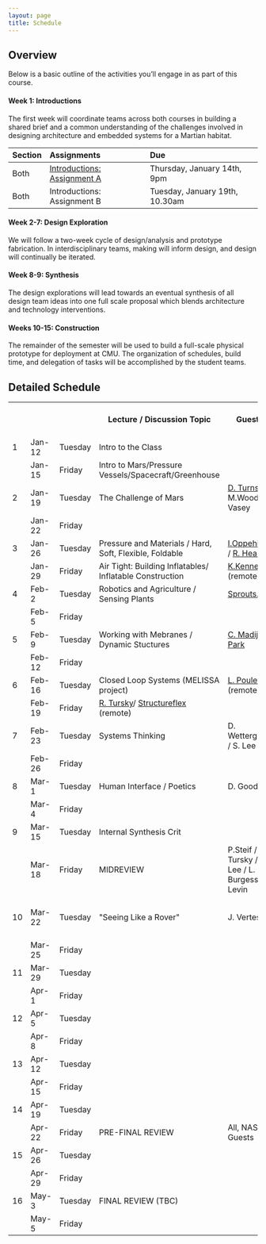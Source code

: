 ```yaml
---
layout: page
title: Schedule
---
```


## Overview

Below is a basic outline of the activities you’ll engage in as part of this course. 

#### Week 1: Introductions

The first week will coordinate teams across both courses in building a shared brief and a common understanding of the challenges involved in designing architecture and embedded systems for a Martian habitat. 

Section | Assignments  | Due
:------------- | :------------- | :-------------
Both  | [Introductions: Assignment A](/assignments/introduction-a) | Thursday, January 14th, 9pm
Both  | Introductions: Assignment B | Tuesday, January 19th, 10.30am


#### Week 2-7: Design Exploration

We will follow a two-week cycle of design/analysis and prototype fabrication. In interdisciplinary teams, making will inform design, and design will continually be iterated. 

 
#### Week 8-9: Synthesis

The design explorations will lead towards an eventual synthesis of all design team ideas into one full scale proposal which blends architecture and technology interventions. 

#### Weeks 10-15: Construction

The remainder of the semester will be used to build a full-scale physical prototype for deployment at CMU.  The organization of schedules, build time, and delegation of tasks will be accomplished by the student teams.

## Detailed Schedule

<table>
  <tr>
    <th></th>
    <th></th>
    <th></th>
    <th>Lecture / Discussion Topic</th>
    <th>Guest(s)</th>
    <th>Collaborative</th>
    <th>Responsive Mobile Environments</th>
    <th>Building an Atmosphere</th>
  </tr>
  <tr>
    <td>1</td>
    <td>Jan-12</td>
    <td>Tuesday</td>
    <td>Intro to the Class</td>
    <td></td>
    <td>Problem Raising</td>
    <td></td>
    <td></td>
  </tr>
  <tr>
    <td></td>
    <td>Jan-15</td>
    <td>Friday</td>
    <td>Intro to Mars/Pressure Vessels/Spacecraft/Greenhouse</td>
    <td></td>
    <td>Assumptions/Challenges</td>
    <td>Intro assignment</td>
    <td>Intro assignment</td>
  </tr>
  <tr>
    <td>2</td>
    <td>Jan-19</td>
    <td>Tuesday</td>
    <td>The Challenge of Mars</td>
    <td><a href="http://sff.net/people/diane/">D. Turnshek</a> / M.Wood-Vasey</td>
    <td>Review: Problem Statment</td>
    <td></td>
    <td></td>
  </tr>
  <tr>
    <td></td>
    <td>Jan-22</td>
    <td>Friday</td>
    <td></td>
    <td></td>
    <td></td>
    <td></td>
    <td>Air Structure Details</td>
  </tr>
  <tr>
    <td>3</td>
    <td>Jan-26</td>
    <td>Tuesday</td>
    <td>Pressure and Materials / Hard, Soft, Flexible, Foldable</td>
    <td><a href="https://www.cmu.edu/cee/people/faculty/oppenheim.html">I.Oppehiemer</a> / <a href="http://www.cmu.edu/engineering/materials/people/faculty/bios/heard.html">R. Heard</a></td>
    <td></td>
    <td></td>
    <td>Arch Review 1</td>
  </tr>
  <tr>
    <td></td>
    <td>Jan-29</td>
    <td>Friday</td>
    <td>Air Tight: Building Inflatables/ Inflatable Construction</td>
    <td><a href="https://www.linkedin.com/in/kriss-j-kennedy-91258111">K.Kennedy</a> (remote)</td>
    <td></td>
    <td>Build/Desk Crit</td>
    <td>Build/Desk Crit</td>
  </tr>
  <tr>
    <td>4</td>
    <td>Feb-2</td>
    <td>Tuesday</td>
    <td>Robotics and Agriculture / Sensing Plants</td>
    <td><a href="http://sprouts.io">Sprouts.io</a></td>
    <td></td>
    <td>RME Review 1</td>
    <td></td>
  </tr>
  <tr>
    <td></td>
    <td>Feb-5</td>
    <td>Friday</td>
    <td></td>
    <td></td>
    <td></td>
    <td></td>
    <td>Workshop: Rhino/Grasshopper</td>
  </tr>
  <tr>
    <td>5</td>
    <td>Feb-9</td>
    <td>Tuesday</td>
    <td>Working with Mebranes / Dynamic Stuctures</td>
    <td><a href="https://www.cmu.edu/me/people/majidi.html">C. Madiji</a> / <a href="http://www.cs.cmu.edu/~ylpark/">YL Park</a></td>
    <td></td>
    <td></td>
    <td>Arch Review 2</td>
  </tr>
  <tr>
    <td></td>
    <td>Feb-12</td>
    <td>Friday</td>
    <td></td>
    <td></td>
    <td></td>
    <td></td>
    <td>Workshop: ANSYS</td>
  </tr>
  <tr>
    <td>6</td>
    <td>Feb-16</td>
    <td>Tuesday</td>
    <td>Closed Loop Systems (MELISSA project)</td>
    <td><a href="https://fr.linkedin.com/in/lucie-poulet-35aa8b1a">L. Poulet</a> (remote)</td>
    <td></td>
    <td>RME Review 2</td>
    <td></td>
  </tr>
  <tr>
    <td></td>
    <td>Feb-19</td>
    <td>Friday</td>
    <td><a href="http://soa.cmu.edu/richard-tursky/">R. Tursky</a>/ <a href="http://structurflex.com">Structureflex</a> (remote)</td>
    <td></td>
    <td></td>
    <td>Build/Desk Crits</td>
    <td>Build/Desk Crits</td>
  </tr>
  <tr>
    <td>7</td>
    <td>Feb-23</td>
    <td>Tuesday</td>
    <td>Systems Thinking</td>
    <td>D. Wettergreen / S. Lee</td>
    <td></td>
    <td></td>
    <td>Arch Review 3</td>
  </tr>
  <tr>
    <td></td>
    <td>Feb-26</td>
    <td>Friday</td>
    <td></td>
    <td></td>
    <td></td>
    <td>Build/Desk Crits</td>
    <td>Build/Desk Crits</td>
  </tr>
  <tr>
    <td>8</td>
    <td>Mar-1</td>
    <td>Tuesday</td>
    <td>Human Interface / Poetics</td>
    <td>D. Goods </td>
    <td></td>
    <td>RME - Review 3</td>
    <td></td>
  </tr>
  <tr>
    <td></td>
    <td>Mar-4</td>
    <td>Friday</td>
    <td></td>
    <td></td>
    <td>Internal Review</td>
    <td>Synthesis Part I</td>
    <td>Synthesis Part I</td>
  </tr>

  <tr>
    <td>9</td>
    <td>Mar-15</td>
    <td>Tuesday</td>
    <td>Internal Synthesis Crit</td>
    <td></td>
    <td></td>
    <td></td>
    <td></td>
  </tr>
  <tr>
    <td></td>
    <td>Mar-18</td>
    <td>Friday</td>
    <td>MIDREVIEW</td>
    <td>P.Steif / R. Tursky / S. Lee / L. Burgess / G. Levin</td>
    <td>3 Proprosals</td>
    <td></td>
    <td></td>
  </tr>
  <tr>
    <td>10</td>
    <td>Mar-22</td>
    <td>Tuesday</td>
    <td>"Seeing Like a Rover"</td>
    <td>J. Vertesi</td>
    <td>Building out the Program / Details / Material List / Timeline Plan / Assign Roles / Self-Organize</td>
    <td></td>
    <td></td>
  </tr>
  <tr>
    <td></td>
    <td>Mar-25</td>
    <td>Friday</td>
    <td></td>
    <td></td>
    <td>Synthesis</td>
    <td></td>
    <td></td>
  </tr>
  <tr>
    <td>11</td>
    <td>Mar-29</td>
    <td>Tuesday</td>
    <td></td>
    <td></td>
    <td>Synthesis</td>
    <td></td>
    <td></td>
  </tr>
  <tr>
    <td></td>
    <td>Apr-1</td>
    <td>Friday</td>
    <td></td>
    <td></td>
    <td></td>
    <td></td>
    <td></td>
  </tr>
  <tr>
    <td>12</td>
    <td>Apr-5</td>
    <td>Tuesday</td>
    <td></td>
    <td></td>
    <td>Coordination</td>
    <td></td>
    <td></td>
  </tr>
  <tr>
    <td></td>
    <td>Apr-8</td>
    <td>Friday</td>
    <td></td>
    <td></td>
    <td></td>
    <td></td>
    <td></td>
  </tr>
  <tr>
    <td>13</td>
    <td>Apr-12</td>
    <td>Tuesday</td>
    <td></td>
    <td></td>
    <td>Coordination</td>
    <td></td>
    <td></td>
  </tr>
  <tr>
    <td></td>
    <td>Apr-15</td>
    <td>Friday</td>
    <td></td>
    <td></td>
    <td></td>
    <td></td>
    <td></td>
  </tr>
  <tr>
    <td>14</td>
    <td>Apr-19</td>
    <td>Tuesday</td>
    <td></td>
    <td></td>
    <td></td>
    <td></td>
    <td></td>
  </tr>
  <tr>
    <td></td>
    <td>Apr-22</td>
    <td>Friday</td>
    <td>PRE-FINAL REVIEW</td>
    <td>All, NASA Guests</td>
    <td>Soft Opening</td>
    <td></td>
    <td></td>
  </tr>
  <tr>
    <td>15</td>
    <td>Apr-26</td>
    <td>Tuesday</td>
    <td></td>
    <td></td>
    <td></td>
    <td></td>
    <td></td>
  </tr>
  <tr>
    <td></td>
    <td>Apr-29</td>
    <td>Friday</td>
    <td></td>
    <td></td>
    <td></td>
    <td></td>
    <td></td>
  </tr>
  <tr>
    <td>16</td>
    <td>May-3</td>
    <td>Tuesday</td>
    <td>FINAL REVIEW (TBC)</td>
    <td></td>
    <td></td>
    <td></td>
    <td></td>
  </tr>
  <tr>
    <td></td>
    <td>May-5</td>
    <td>Friday</td>
    <td></td>
    <td></td>
    <td></td>
    <td></td>
    <td></td>
  </tr>
  <tr>

</table>


